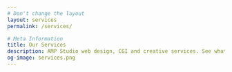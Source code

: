 ```yaml
---
# Don't change the layout
layout: services
permalink: /services/

# Meta Information
title: Our Services
description: AMP Studio web design, CGI and creative services. See what we have on offer for your business.
og-image: services.png
---
```

